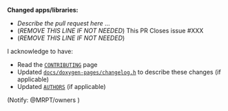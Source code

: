 
**Changed apps/libraries:** 
*   *Describe the pull request here* ...
* (*REMOVE THIS LINE IF NOT NEEDED*) This PR Closes issue #XXX
* (*REMOVE THIS LINE IF NOT NEEDED*) 

I acknowledge to have: 
* Read the [`CONTRIBUTING`](https://github.com/MRPT/mrpt/blob/master/.github/CONTRIBUTING.md) page
* Updated [`docs/doxygen-pages/changelog.h`](https://github.com/MRPT/mrpt/blob/master/doc/doxygen-pages/changeLog_doc.h) to describe these changes (if applicable)
* Updated [`AUTHORS`](https://github.com/MRPT/mrpt/blob/master/AUTHORS) (if applicable)

(Notify: @MRPT/owners )
